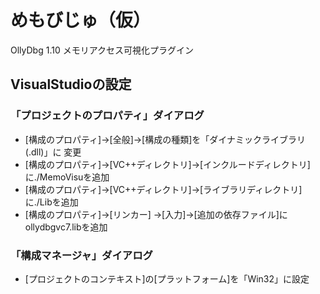 # めもびじゅ（仮）
OllyDbg 1.10 メモリアクセス可視化プラグイン  


## VisualStudioの設定

### 「プロジェクトのプロパティ」ダイアログ
- [構成のプロパティ]→[全般]→[構成の種類]を「ダイナミックライブラリ(.dll)」に  変更
- [構成のプロパティ]→[VC++ディレクトリ]→[インクルードディレクトリ]に./MemoVisuを追加  
- [構成のプロパティ]→[VC++ディレクトリ]→[ライブラリディレクトリ]に./Libを追加  
- [構成のプロパティ]→[リンカー] →[入力]→[追加の依存ファイル]にollydbgvc7.libを追加  

### 「構成マネージャ」ダイアログ
- [プロジェクトのコンテキスト]の[プラットフォーム]を「Win32」に設定
